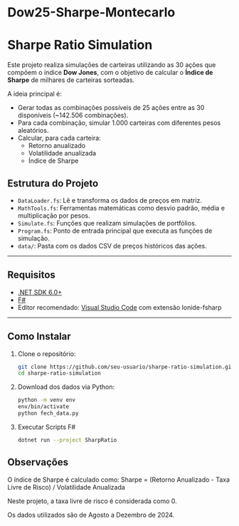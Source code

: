 # Dow25-Sharpe-Montecarlo

# Sharpe Ratio Simulation

Este projeto realiza simulações de carteiras utilizando as 30 ações que compõem o índice **Dow Jones**, com o objetivo de calcular o **Índice de Sharpe** de milhares de carteiras sorteadas.

A ideia principal é:
- Gerar todas as combinações possíveis de 25 ações entre as 30 disponíveis (~142.506 combinações).
- Para cada combinação, simular 1.000 carteiras com diferentes pesos aleatórios.
- Calcular, para cada carteira:
  - Retorno anualizado
  - Volatilidade anualizada
  - Índice de Sharpe

## Estrutura do Projeto

- `DataLoader.fs`: Lê e transforma os dados de preços em matriz.
- `MathTools.fs`: Ferramentas matemáticas como desvio padrão, média e multiplicação por pesos.
- `Simulate.fs`: Funções que realizam simulações de portfólios.
- `Program.fs`: Ponto de entrada principal que executa as funções de simulação.
- `data/`: Pasta com os dados CSV de preços históricos das ações.

---

## Requisitos

- [.NET SDK 6.0+](https://dotnet.microsoft.com/download)
- [F#](https://fsharp.org/)
- Editor recomendado: [Visual Studio Code](https://code.visualstudio.com/) com extensão Ionide-fsharp

---

## Como Instalar

1. Clone o repositório:
   ```bash
   git clone https://github.com/seu-usuario/sharpe-ratio-simulation.git
   cd sharpe-ratio-simulation

1. Download dos dados via Python:
    ```bash
    python -m venv env
    env/bin/activate
    python fech_data.py

1. Executar Scripts F#
    ```bash
    dotnet run --project SharpRatio

## Observações
O índice de Sharpe é calculado como:
Sharpe = (Retorno Anualizado - Taxa Livre de Risco) / Volatilidade Anualizada

Neste projeto, a taxa livre de risco é considerada como 0.

Os dados utilizados são de Agosto a Dezembro de 2024.

